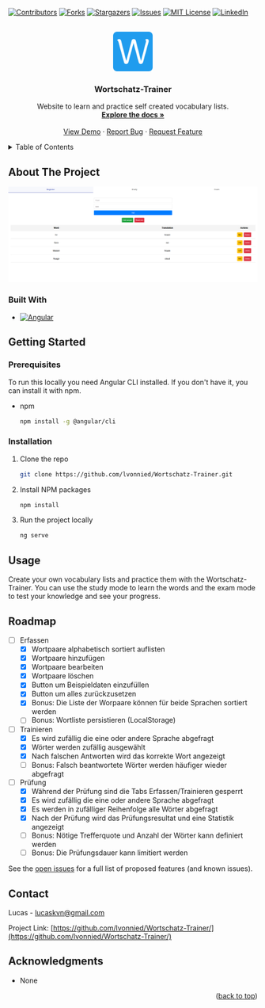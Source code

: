 <!-- Improved compatibility of back to top link: See: https://github.com/othneildrew/Best-README-Template/pull/73 -->
<a name="readme-top"></a>
<!--
*** Thanks for checking out the Best-README-Template. If you have a suggestion
*** that would make this better, please fork the repo and create a pull request
*** or simply open an issue with the tag "enhancement".
*** Don't forget to give the project a star!
*** Thanks again! Now go create something AMAZING! :D
-->



<!-- PROJECT SHIELDS -->
<!--
*** I'm using markdown "reference style" links for readability.
*** Reference links are enclosed in brackets [ ] instead of parentheses ( ).
*** See the bottom of this document for the declaration of the reference variables
*** for contributors-url, forks-url, etc. This is an optional, concise syntax you may use.
*** https://www.markdownguide.org/basic-syntax/#reference-style-links
-->
[![Contributors][contributors-shield]][contributors-url]
[![Forks][forks-shield]][forks-url]
[![Stargazers][stars-shield]][stars-url]
[![Issues][issues-shield]][issues-url]
[![MIT License][license-shield]][license-url]
[![LinkedIn][linkedin-shield]][linkedin-url]



<!-- PROJECT LOGO -->
<br />
<div align="center">
  <a href="https://github.com/lvonnied/Wortschatz-Trainer/">
    <img src="./src/assets/logo.png" alt="Logo" width="80" height="80">
  </a>

<h3 align="center">Wortschatz-Trainer</h3>

  <p align="center">
    Website to learn and practice self created vocabulary lists.
    <br />
    <a href="https://github.com/lvonnied/Wortschatz-Trainer"><strong>Explore the docs »</strong></a>
    <br />
    <br />
    <a href="https://lvonnied.github.io/Wortschatz-Trainer">View Demo</a>
    ·
    <a href="https://github.com/lvonnied/Wortschatz-Trainer/issues/new?labels=bug&template=bug-report---.md">Report Bug</a>
    ·
    <a href="https://github.com/lvonnied/Wortschatz-Trainer/issues/new?labels=enhancement&template=feature-request---.md">Request Feature</a>
  </p>
</div>



<!-- TABLE OF CONTENTS -->
<details>
  <summary>Table of Contents</summary>
  <ol>
    <li>
      <a href="#about-the-project">About The Project</a>
      <ul>
        <li><a href="#built-with">Built With</a></li>
      </ul>
    </li>
    <li>
      <a href="#getting-started">Getting Started</a>
      <ul>
        <li><a href="#prerequisites">Prerequisites</a></li>
        <li><a href="#installation">Installation</a></li>
      </ul>
    </li>
    <li><a href="#usage">Usage</a></li>
    <li><a href="#roadmap">Roadmap</a></li>
    <li><a href="#contributing">Contributing</a></li>
    <li><a href="#contact">Contact</a></li>
    <li><a href="#acknowledgments">Acknowledgments</a></li>
  </ol>
</details>



<!-- ABOUT THE PROJECT -->
## About The Project

[![wortschatz-trainer Screen Shot][product-screenshot]](https://github.com/lvonnied/Wortschatz-Trainer/)

### Built With

* [![Angular][Angular.io]][Angular-url]

<!-- GETTING STARTED -->
## Getting Started

### Prerequisites

To run this locally you need Angular CLI installed. If you don't have it, you can install it with npm.
* npm
  ```sh
  npm install -g @angular/cli
  ```

### Installation

1. Clone the repo
   ```sh
   git clone https://github.com/lvonnied/Wortschatz-Trainer.git
   ```
2. Install NPM packages
   ```sh
   npm install
   ```
3. Run the project locally
   ```sh
   ng serve
   ```

<!-- USAGE EXAMPLES -->
## Usage

Create your own vocabulary lists and practice them with the Wortschatz-Trainer. You can use the study mode to learn the words and the exam mode to test your knowledge and see your progress.

<!-- ROADMAP -->
## Roadmap

- [ ] Erfassen
	- [x] Wortpaare alphabetisch sortiert auflisten
	- [x] Wortpaare hinzufügen
	- [x] Wortpaare bearbeiten
	- [x] Wortpaare löschen
	- [x] Button um Beispieldaten einzufüllen
	- [x] Button um alles zurückzusetzen
	- [x] Bonus: Die Liste der Worpaare können für beide Sprachen sortiert werden
	- [ ] Bonus: Wortliste persistieren (LocalStorage)
- [ ] Trainieren
	- [x] Es wird zufällig die eine oder andere Sprache abgefragt
	- [x] Wörter werden zufällig ausgewählt
	- [x] Nach falschen Antworten wird das korrekte Wort angezeigt
	- [ ] Bonus: Falsch beantwortete Wörter werden häufiger wieder abgefragt
- [ ] Prüfung
	- [x] Während der Prüfung sind die Tabs Erfassen/Trainieren gesperrt
	- [x] Es wird zufällig die eine oder andere Sprache abgefragt
	- [x] Es werden in zufälliger Reihenfolge alle Wörter abgefragt
	- [x] Nach der Prüfung wird das Prüfungsresultat und eine Statistik angezeigt
	- [ ] Bonus: Nötige Trefferquote und Anzahl der Wörter kann definiert werden
	- [ ] Bonus: Die Prüfungsdauer kann limitiert werden

See the [open issues](https://github.com/lvonnied/Wortschatz-Trainer/issues) for a full list of proposed features (and known issues).

<!-- CONTACT -->
## Contact

Lucas - lucaskvn@gmail.com

Project Link: [https://github.com/lvonnied/Wortschatz-Trainer/](https://github.com/lvonnied/Wortschatz-Trainer/)

<!-- ACKNOWLEDGMENTS -->
## Acknowledgments

* None

<p align="right">(<a href="#readme-top">back to top</a>)</p>


<!-- MARKDOWN LINKS & IMAGES -->
<!-- https://www.markdownguide.org/basic-syntax/#reference-style-links -->
[contributors-shield]: https://img.shields.io/github/contributors/lvonnied/Wortschatz-Trainer.svg?style=for-the-badge
[contributors-url]: https://github.com/lvonnied/Wortschatz-Trainer/graphs/contributors
[forks-shield]: https://img.shields.io/github/forks/lvonnied/Wortschatz-Trainer.svg?style=for-the-badge
[forks-url]: https://github.com/lvonnied/Wortschatz-Trainer/network/members
[stars-shield]: https://img.shields.io/github/stars/lvonnied/Wortschatz-Trainer.svg?style=for-the-badge
[stars-url]: https://github.com/lvonnied/Wortschatz-Trainer/stargazers
[issues-shield]: https://img.shields.io/github/issues/lvonnied/Wortschatz-Trainer.svg?style=for-the-badge
[issues-url]: https://github.com/lvonnied/Wortschatz-Trainer/issues
[license-shield]: https://img.shields.io/github/license/lvonnied/Wortschatz-Trainer.svg?style=for-the-badge
[license-url]: https://github.com/lvonnied/Wortschatz-Trainer/blob/master/LICENSE.txt
[linkedin-shield]: https://img.shields.io/badge/-LinkedIn-black.svg?style=for-the-badge&logo=linkedin&colorB=555
[linkedin-url]: https://linkedin.com/in/lucas-von-niederhäusern
[product-screenshot]: /src/assets/screenshot.png
[Next.js]: https://img.shields.io/badge/next.js-000000?style=for-the-badge&logo=nextdotjs&logoColor=white
[Next-url]: https://nextjs.org/
[React.js]: https://img.shields.io/badge/React-20232A?style=for-the-badge&logo=react&logoColor=61DAFB
[React-url]: https://reactjs.org/
[Vue.js]: https://img.shields.io/badge/Vue.js-35495E?style=for-the-badge&logo=vuedotjs&logoColor=4FC08D
[Vue-url]: https://vuejs.org/
[Angular.io]: https://img.shields.io/badge/Angular-DD0031?style=for-the-badge&logo=angular&logoColor=white
[Angular-url]: https://angular.io/
[Svelte.dev]: https://img.shields.io/badge/Svelte-4A4A55?style=for-the-badge&logo=svelte&logoColor=FF3E00
[Svelte-url]: https://svelte.dev/
[Laravel.com]: https://img.shields.io/badge/Laravel-FF2D20?style=for-the-badge&logo=laravel&logoColor=white
[Laravel-url]: https://laravel.com
[Bootstrap.com]: https://img.shields.io/badge/Bootstrap-563D7C?style=for-the-badge&logo=bootstrap&logoColor=white
[Bootstrap-url]: https://getbootstrap.com
[JQuery.com]: https://img.shields.io/badge/jQuery-0769AD?style=for-the-badge&logo=jquery&logoColor=white
[JQuery-url]: https://jquery.com 
